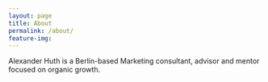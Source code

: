 ```yaml
---
layout: page
title: About
permalink: /about/
feature-img:
---
```


Alexander Huth is a Berlin-based Marketing consultant, advisor and mentor focused on organic growth.